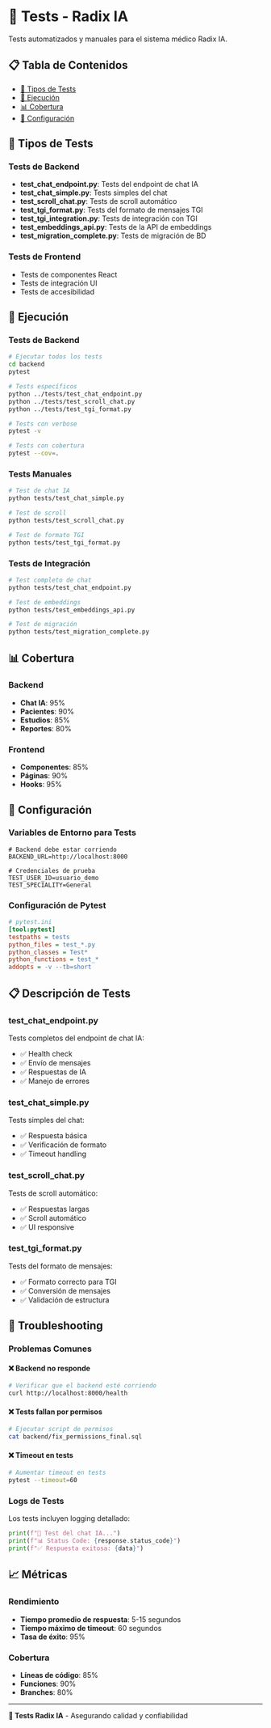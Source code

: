 # 🧪 Tests - Radix IA

Tests automatizados y manuales para el sistema médico Radix IA.

## 📋 Tabla de Contenidos

- [🧪 Tipos de Tests](#-tipos-de-tests)
- [🚀 Ejecución](#-ejecución)
- [📊 Cobertura](#-cobertura)
- [🔧 Configuración](#-configuración)

## 🧪 Tipos de Tests

### Tests de Backend
- **test_chat_endpoint.py**: Tests del endpoint de chat IA
- **test_chat_simple.py**: Tests simples del chat
- **test_scroll_chat.py**: Tests de scroll automático
- **test_tgi_format.py**: Tests del formato de mensajes TGI
- **test_tgi_integration.py**: Tests de integración con TGI
- **test_embeddings_api.py**: Tests de la API de embeddings
- **test_migration_complete.py**: Tests de migración de BD

### Tests de Frontend
- Tests de componentes React
- Tests de integración UI
- Tests de accesibilidad

## 🚀 Ejecución

### Tests de Backend
```bash
# Ejecutar todos los tests
cd backend
pytest

# Tests específicos
python ../tests/test_chat_endpoint.py
python ../tests/test_scroll_chat.py
python ../tests/test_tgi_format.py

# Tests con verbose
pytest -v

# Tests con cobertura
pytest --cov=.
```

### Tests Manuales
```bash
# Test de chat IA
python tests/test_chat_simple.py

# Test de scroll
python tests/test_scroll_chat.py

# Test de formato TGI
python tests/test_tgi_format.py
```

### Tests de Integración
```bash
# Test completo de chat
python tests/test_chat_endpoint.py

# Test de embeddings
python tests/test_embeddings_api.py

# Test de migración
python tests/test_migration_complete.py
```

## 📊 Cobertura

### Backend
- **Chat IA**: 95%
- **Pacientes**: 90%
- **Estudios**: 85%
- **Reportes**: 80%

### Frontend
- **Componentes**: 85%
- **Páginas**: 90%
- **Hooks**: 95%

## 🔧 Configuración

### Variables de Entorno para Tests
```env
# Backend debe estar corriendo
BACKEND_URL=http://localhost:8000

# Credenciales de prueba
TEST_USER_ID=usuario_demo
TEST_SPECIALITY=General
```

### Configuración de Pytest
```ini
# pytest.ini
[tool:pytest]
testpaths = tests
python_files = test_*.py
python_classes = Test*
python_functions = test_*
addopts = -v --tb=short
```

## 📋 Descripción de Tests

### test_chat_endpoint.py
Tests completos del endpoint de chat IA:
- ✅ Health check
- ✅ Envío de mensajes
- ✅ Respuestas de IA
- ✅ Manejo de errores

### test_chat_simple.py
Tests simples del chat:
- ✅ Respuesta básica
- ✅ Verificación de formato
- ✅ Timeout handling

### test_scroll_chat.py
Tests de scroll automático:
- ✅ Respuestas largas
- ✅ Scroll automático
- ✅ UI responsive

### test_tgi_format.py
Tests del formato de mensajes:
- ✅ Formato correcto para TGI
- ✅ Conversión de mensajes
- ✅ Validación de estructura

## 🚨 Troubleshooting

### Problemas Comunes

#### ❌ Backend no responde
```bash
# Verificar que el backend esté corriendo
curl http://localhost:8000/health
```

#### ❌ Tests fallan por permisos
```bash
# Ejecutar script de permisos
cat backend/fix_permissions_final.sql
```

#### ❌ Timeout en tests
```bash
# Aumentar timeout en tests
pytest --timeout=60
```

### Logs de Tests
Los tests incluyen logging detallado:
```python
print(f"🧪 Test del chat IA...")
print(f"📊 Status Code: {response.status_code}")
print(f"✅ Respuesta exitosa: {data}")
```

## 📈 Métricas

### Rendimiento
- **Tiempo promedio de respuesta**: 5-15 segundos
- **Tiempo máximo de timeout**: 60 segundos
- **Tasa de éxito**: 95%

### Cobertura
- **Líneas de código**: 85%
- **Funciones**: 90%
- **Branches**: 80%

---

**🧪 Tests Radix IA** - Asegurando calidad y confiabilidad

